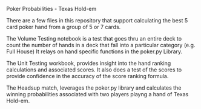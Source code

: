 Poker Probabilities - Texas Hold-em 

There are a few files in this repository that support calculating the best 5 card poker hand from a group of 5 or 7 cards.

The Volume Testing notebook is a test that goes thru an entire deck to count the number of hands in a deck that fall into a particular category (e.g. Full House)
It relays on hand specific functions in the poker.py Library.  

The Unit Testing workbook, provides insight into the hand ranking calculations and associated scores.  It also does a test of the scores to provide confidence in the accuracy of the score ranking formula.

The Headsup match, leverages the poker.py library and calculates the winning probabilities associated with two players playng a hand of Texas Hold-em.
